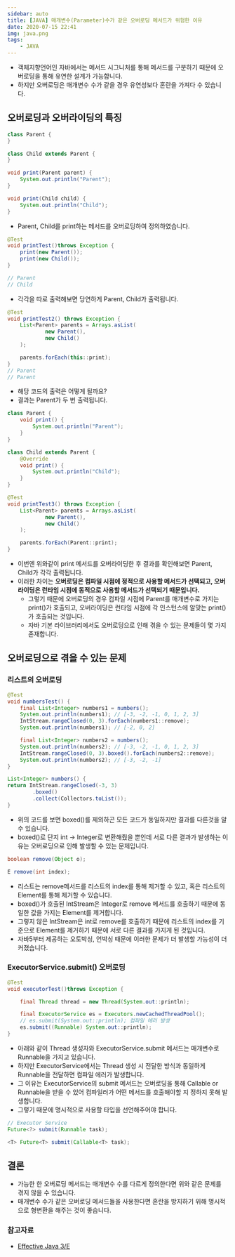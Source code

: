 ```yaml
---
sidebar: auto
title: [JAVA] 매개변수(Parameter)수가 같은 오버로딩 메서드가 위험한 이유
date: 2020-07-15 22:41
img: java.png
tags: 
    - JAVA
---
```


- 객체지향언어인 자바에서는 메서드 시그니처를 통해 메서드를 구분하기 때문에 오버로딩을 통해 유연한 설계가 가능합니다.
- 하지만 오버로딩은 매개변수 수가 같을 경우 유연성보다 혼란을 가져다 수 있습니다.

## 오버로딩과 오버라이딩의 특징

```java
class Parent {
}

class Child extends Parent {
}

void print(Parent parent) {
    System.out.println("Parent");
}

void print(Child child) {
    System.out.println("Child");
}
```
- Parent, Child를 print하는 메서드를 오버로딩하여 정의하였습니다.

```java
@Test
void printTest()throws Exception {
    print(new Parent());
    print(new Child());
}

// Parent
// Child
```
- 각각을 따로 출력해보면 당연하게 Parent, Child가 출력됩니다.

```java
@Test
void printTest2() throws Exception {
    List<Parent> parents = Arrays.asList(
            new Parent(),
            new Child()
    );

    parents.forEach(this::print);
}
// Parent
// Parent
```
- 해당 코드의 출력은 어떻게 될까요?
- 결과는 Parent가 두 번 출력됩니다.

```java
class Parent {
    void print() {
        System.out.println("Parent");
    }
}

class Child extends Parent {
    @Override
    void print() {
        System.out.println("Child");
    }
}

@Test
void printTest3() throws Exception {
    List<Parent> parents = Arrays.asList(
            new Parent(),
            new Child()
    );

    parents.forEach(Parent::print);
}
```
- 이번엔 위와같이 print 메서드를 오버라이딩한 후 결과를 확인해보면 Parent, Child가 각각 출력됩니다.
- 이러한 차이는 **오버로딩은 컴파일 시점에 정적으로 사용할 메서드가 선택되고, 오버라이딩은 런타임 시점에 동적으로 사용할 메서드가 선택되기 때문입니다.**
    - 그렇기 때문에 오버로딩의 경우 컴파일 시점에 Parent를 매개변수로 가지는 print()가 호출되고, 오버라이딩은 런타임 시점에 각 인스턴스에 알맞는 print()가 호출되는 것입니다.
    - 자바 기본 라이브러리에서도 오버로딩으로 인해 겪을 수 있는 문제들이 몇 가지 존재합니다.
    
## 오버로딩으로 겪을 수 있는 문제

### 리스트의 오버로딩
```java
@Test
void numbersTest() {
    final List<Integer> numbers1 = numbers();
    System.out.println(numbers1); // [-3, -2, -1, 0, 1, 2, 3]
    IntStream.rangeClosed(0, 3).forEach(numbers1::remove);
    System.out.println(numbers1); // [-2, 0, 2]

    final List<Integer> numbers2 = numbers();
    System.out.println(numbers2); // [-3, -2, -1, 0, 1, 2, 3]
    IntStream.rangeClosed(0, 3).boxed().forEach(numbers2::remove);
    System.out.println(numbers2); // [-3, -2, -1]
}

List<Integer> numbers() {
return IntStream.rangeClosed(-3, 3)
        .boxed()
        .collect(Collectors.toList());
}
```
- 위의 코드를 보면 boxed()를 제외하곤 모든 코드가 동일하지만 결과를 다른것을 알 수 있습니다.
- boxed()로 단지 int -> Integer로 변환해줬을 뿐인데 서로 다른 결과가 발생하는 이유는 오버로딩으로 인해 발생할 수 있는 문제입니다.

```java
boolean remove(Object o);

E remove(int index);
```
- 리스트는 remove메서드를 리스트의 index를 통해 제거할 수 있고, 혹은 리스트의 Element를 통해 제거할 수 있습니다.
- boxed()가 호출된 IntStream은 Integer로 remove 메서드를 호출하기 때문에 동일한 값을 가지는 Element를 제거합니다.
- 그렇지 않은 IntStream은 int로 remove를 호출하기 때문에 리스트의 index를 기준으로 Element를 제거하기 때문에 서로 다른 결과를 가지게 된 것입니다.
- 자바5부터 제공하는 오토박싱, 언박싱 때문에 이러한 문제가 더 발생할 가능성이 더 커졌습니다.

### ExecutorService.submit() 오버로딩
```java
@Test
void executorTest()throws Exception {

    final Thread thread = new Thread(System.out::println);

    final ExecutorService es = Executors.newCachedThreadPool();
    // es.submit(System.out::println); 컴파일 에러 발생
    es.submit((Runnable) System.out::println);
}
```
- 아래와 같이 Thread 생성자와 ExecutorService.submit 메서드는 매개변수로 Runnable을 가지고 있습니다.
- 하지만 ExecutorService에서는 Thread 생성 시 전달한 방식과 동일하게 Runnable을 전달하면 컴파일 에러가 발생합니다.
- 그 이유는 ExecutorService의 submit 메서드는 오버로딩을 통해 Callable or Runnable을 받을 수 있어 컴파일러가 어떤 메서드를 호출해야할 지 정하지 못해 발생합니다.
- 그렇기 때문에 명시적으로 사용할 타입을 선언해주어야 합니다.  

```java
// Executor Service
Future<?> submit(Runnable task);

<T> Future<T> submit(Callable<T> task);
```

## 결론
- 가능한 한 오버로딩 메서드는 매개변수 수를 다르게 정의한다면 위와 같은 문제를 겪지 않을 수 있습니다.
- 매개변수 수가 같은 오버로딩 메서드들을 사용한다면 혼란을 방지하기 위해 명시적으로 형변환을 해주는 것이 좋습니다. 


### 참고자료
- [Effective Java 3/E](http://www.yes24.com/Product/Goods/65551284)
